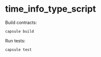 # time_info_type_script

Build contracts:

``` sh
capsule build
```

Run tests:

``` sh
capsule test
```
